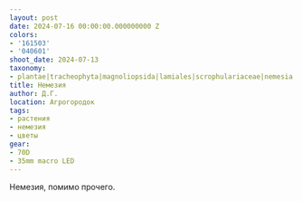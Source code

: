 ```yaml
---
layout: post
date: 2024-07-16 00:00:00.000000000 Z
colors:
- '161503'
- '040601'
shoot_date: 2024-07-13
taxonomy:
- plantae|tracheophyta|magnoliopsida|lamiales|scrophulariaceae|nemesia|nemesia strumosa
title: Немезия
author: Д.Г.
location: Агрогородок
tags:
- растения
- немезия
- цветы
gear:
- 70D
- 35mm macro LED
---
```

Немезия, помимо прочего.

